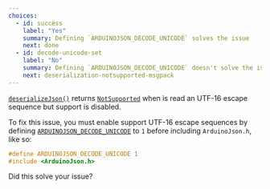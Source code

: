 ```yaml
---
choices:
  - id: success
    label: "Yes"
    summary: Defining `ARDUINOJSON_DECODE_UNICODE` solves the issue
    next: done
  - id: decode-unicode-set
    label: "No"
    summary: Defining `ARDUINOJSON_DECODE_UNICODE` doesn't solve the issue
    next: deserialization-notsupported-msgpack
---
```


[`deserializeJson()`](/v6/api/json/deserializejson/) returns [`NotSupported`](/v6/api/misc/deserializationerror/#notsupported) when is read an UTF-16 escape sequence but support is disabled.

To fix this issue, you must enable support UTF-16 escape sequences by defining [`ARDUINOJSON_DECODE_UNICODE`](/v6/api/config/decode_unicode/) to `1` before including `ArduinoJson.h`, like so:

```c++
#define ARDUINOJSON_DECODE_UNICODE 1
#include <ArduinoJson.h>
```

Did this solve your issue?